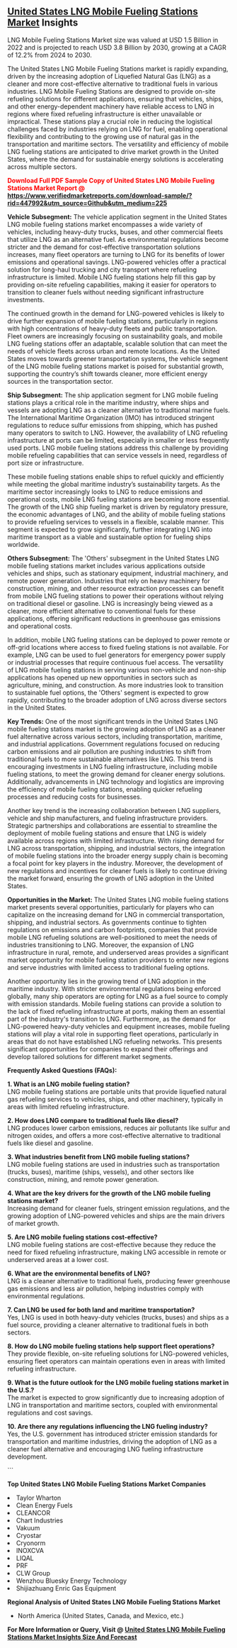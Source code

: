 <h2><a href="https://www.verifiedmarketreports.com/download-sample/?rid=447992&amp;utm_source=Github&amp;utm_medium=225" target="_blank">United States LNG Mobile Fueling Stations Market</a> Insights</h2><p>LNG Mobile Fueling Stations Market size was valued at USD 1.5 Billion in 2022 and is projected to reach USD 3.8 Billion by 2030, growing at a CAGR of 12.2% from 2024 to 2030.</p><p> <p>The United States LNG Mobile Fueling Stations market is rapidly expanding, driven by the increasing adoption of Liquefied Natural Gas (LNG) as a cleaner and more cost-effective alternative to traditional fuels in various industries. LNG Mobile Fueling Stations are designed to provide on-site refueling solutions for different applications, ensuring that vehicles, ships, and other energy-dependent machinery have reliable access to LNG in regions where fixed refueling infrastructure is either unavailable or impractical. These stations play a crucial role in reducing the logistical challenges faced by industries relying on LNG for fuel, enabling operational flexibility and contributing to the growing use of natural gas in the transportation and maritime sectors. The versatility and efficiency of mobile LNG fueling stations are anticipated to drive market growth in the United States, where the demand for sustainable energy solutions is accelerating across multiple sectors. <strong><p><span class=""><span style="color: #ff0000;"><strong>Download Full PDF Sample Copy of United States LNG Mobile Fueling Stations Market Report</strong> @ </span><a href="https://www.verifiedmarketreports.com/download-sample/?rid=447992&amp;utm_source=Github&amp;utm_medium=225" target="_blank">https://www.verifiedmarketreports.com/download-sample/?rid=447992&amp;utm_source=Github&amp;utm_medium=225</a></span></p></strong></p> <p><strong>Vehicle Subsegment:</strong> The vehicle application segment in the United States LNG mobile fueling stations market encompasses a wide variety of vehicles, including heavy-duty trucks, buses, and other commercial fleets that utilize LNG as an alternative fuel. As environmental regulations become stricter and the demand for cost-effective transportation solutions increases, many fleet operators are turning to LNG for its benefits of lower emissions and operational savings. LNG-powered vehicles offer a practical solution for long-haul trucking and city transport where refueling infrastructure is limited. Mobile LNG fueling stations help fill this gap by providing on-site refueling capabilities, making it easier for operators to transition to cleaner fuels without needing significant infrastructure investments. <p>The continued growth in the demand for LNG-powered vehicles is likely to drive further expansion of mobile fueling stations, particularly in regions with high concentrations of heavy-duty fleets and public transportation. Fleet owners are increasingly focusing on sustainability goals, and mobile LNG fueling stations offer an adaptable, scalable solution that can meet the needs of vehicle fleets across urban and remote locations. As the United States moves towards greener transportation systems, the vehicle segment of the LNG mobile fueling stations market is poised for substantial growth, supporting the country’s shift towards cleaner, more efficient energy sources in the transportation sector.</p> <p><strong>Ship Subsegment:</strong> The ship application segment for LNG mobile fueling stations plays a critical role in the maritime industry, where ships and vessels are adopting LNG as a cleaner alternative to traditional marine fuels. The International Maritime Organization (IMO) has introduced stringent regulations to reduce sulfur emissions from shipping, which has pushed many operators to switch to LNG. However, the availability of LNG refueling infrastructure at ports can be limited, especially in smaller or less frequently used ports. LNG mobile fueling stations address this challenge by providing mobile refueling capabilities that can service vessels in need, regardless of port size or infrastructure. <p>These mobile fueling stations enable ships to refuel quickly and efficiently while meeting the global maritime industry’s sustainability targets. As the maritime sector increasingly looks to LNG to reduce emissions and operational costs, mobile LNG fueling stations are becoming more essential. The growth of the LNG ship fueling market is driven by regulatory pressure, the economic advantages of LNG, and the ability of mobile fueling stations to provide refueling services to vessels in a flexible, scalable manner. This segment is expected to grow significantly, further integrating LNG into maritime transport as a viable and sustainable option for fueling ships worldwide.</p> <p><strong>Others Subsegment:</strong> The 'Others' subsegment in the United States LNG mobile fueling stations market includes various applications outside vehicles and ships, such as stationary equipment, industrial machinery, and remote power generation. Industries that rely on heavy machinery for construction, mining, and other resource extraction processes can benefit from mobile LNG fueling stations to power their operations without relying on traditional diesel or gasoline. LNG is increasingly being viewed as a cleaner, more efficient alternative to conventional fuels for these applications, offering significant reductions in greenhouse gas emissions and operational costs. <p>In addition, mobile LNG fueling stations can be deployed to power remote or off-grid locations where access to fixed fueling stations is not available. For example, LNG can be used to fuel generators for emergency power supply or industrial processes that require continuous fuel access. The versatility of LNG mobile fueling stations in serving various non-vehicle and non-ship applications has opened up new opportunities in sectors such as agriculture, mining, and construction. As more industries look to transition to sustainable fuel options, the 'Others' segment is expected to grow rapidly, contributing to the broader adoption of LNG across diverse sectors in the United States.</p> <p><strong>Key Trends:</strong> One of the most significant trends in the United States LNG mobile fueling stations market is the growing adoption of LNG as a cleaner fuel alternative across various sectors, including transportation, maritime, and industrial applications. Government regulations focused on reducing carbon emissions and air pollution are pushing industries to shift from traditional fuels to more sustainable alternatives like LNG. This trend is encouraging investments in LNG fueling infrastructure, including mobile fueling stations, to meet the growing demand for cleaner energy solutions. Additionally, advancements in LNG technology and logistics are improving the efficiency of mobile fueling stations, enabling quicker refueling processes and reducing costs for businesses. <p>Another key trend is the increasing collaboration between LNG suppliers, vehicle and ship manufacturers, and fueling infrastructure providers. Strategic partnerships and collaborations are essential to streamline the deployment of mobile fueling stations and ensure that LNG is widely available across regions with limited infrastructure. With rising demand for LNG across transportation, shipping, and industrial sectors, the integration of mobile fueling stations into the broader energy supply chain is becoming a focal point for key players in the industry. Moreover, the development of new regulations and incentives for cleaner fuels is likely to continue driving the market forward, ensuring the growth of LNG adoption in the United States.</p> <p><strong>Opportunities in the Market:</strong> The United States LNG mobile fueling stations market presents several opportunities, particularly for players who can capitalize on the increasing demand for LNG in commercial transportation, shipping, and industrial sectors. As governments continue to tighten regulations on emissions and carbon footprints, companies that provide mobile LNG refueling solutions are well-positioned to meet the needs of industries transitioning to LNG. Moreover, the expansion of LNG infrastructure in rural, remote, and underserved areas provides a significant market opportunity for mobile fueling station providers to enter new regions and serve industries with limited access to traditional fueling options. <p>Another opportunity lies in the growing trend of LNG adoption in the maritime industry. With stricter environmental regulations being enforced globally, many ship operators are opting for LNG as a fuel source to comply with emission standards. Mobile fueling stations can provide a solution to the lack of fixed refueling infrastructure at ports, making them an essential part of the industry's transition to LNG. Furthermore, as the demand for LNG-powered heavy-duty vehicles and equipment increases, mobile fueling stations will play a vital role in supporting fleet operations, particularly in areas that do not have established LNG refueling networks. This presents significant opportunities for companies to expand their offerings and develop tailored solutions for different market segments.</p> <p><strong>Frequently Asked Questions (FAQs):</strong></p> <p><strong>1. What is an LNG mobile fueling station?</strong><br>LNG mobile fueling stations are portable units that provide liquefied natural gas refueling services to vehicles, ships, and other machinery, typically in areas with limited refueling infrastructure.</p> <p><strong>2. How does LNG compare to traditional fuels like diesel?</strong><br>LNG produces lower carbon emissions, reduces air pollutants like sulfur and nitrogen oxides, and offers a more cost-effective alternative to traditional fuels like diesel and gasoline.</p> <p><strong>3. What industries benefit from LNG mobile fueling stations?</strong><br>LNG mobile fueling stations are used in industries such as transportation (trucks, buses), maritime (ships, vessels), and other sectors like construction, mining, and remote power generation.</p> <p><strong>4. What are the key drivers for the growth of the LNG mobile fueling stations market?</strong><br>Increasing demand for cleaner fuels, stringent emission regulations, and the growing adoption of LNG-powered vehicles and ships are the main drivers of market growth.</p> <p><strong>5. Are LNG mobile fueling stations cost-effective?</strong><br>LNG mobile fueling stations are cost-effective because they reduce the need for fixed refueling infrastructure, making LNG accessible in remote or underserved areas at a lower cost.</p> <p><strong>6. What are the environmental benefits of LNG?</strong><br>LNG is a cleaner alternative to traditional fuels, producing fewer greenhouse gas emissions and less air pollution, helping industries comply with environmental regulations.</p> <p><strong>7. Can LNG be used for both land and maritime transportation?</strong><br>Yes, LNG is used in both heavy-duty vehicles (trucks, buses) and ships as a fuel source, providing a cleaner alternative to traditional fuels in both sectors.</p> <p><strong>8. How do LNG mobile fueling stations help support fleet operations?</strong><br>They provide flexible, on-site refueling solutions for LNG-powered vehicles, ensuring fleet operators can maintain operations even in areas with limited refueling infrastructure.</p> <p><strong>9. What is the future outlook for the LNG mobile fueling stations market in the U.S.?</strong><br>The market is expected to grow significantly due to increasing adoption of LNG in transportation and maritime sectors, coupled with environmental regulations and cost savings.</p> <p><strong>10. Are there any regulations influencing the LNG fueling industry?</strong><br>Yes, the U.S. government has introduced stricter emission standards for transportation and maritime industries, driving the adoption of LNG as a cleaner fuel alternative and encouraging LNG fueling infrastructure development.</p> ```</p><p><strong>Top United States LNG Mobile Fueling Stations Market Companies</strong></p><div data-test-id=""><p><li>Taylor Wharton</li><li> Clean Energy Fuels</li><li> CLEANCOR</li><li> Chart Industries</li><li> Vakuum</li><li> Cryostar</li><li> Cryonorm</li><li> INOXCVA</li><li> LIQAL</li><li> PRF</li><li> CLW Group</li><li> Wenzhou Bluesky Energy Technology</li><li> Shijiazhuang Enric Gas Equipment</li></p><div><strong>Regional Analysis of&nbsp;United States LNG Mobile Fueling Stations Market</strong></div><ul><li dir="ltr"><p dir="ltr">North America&nbsp;(United States, Canada, and Mexico, etc.)</p></li></ul><p><strong>For More Information or Query, Visit @&nbsp;</strong><strong><a href="https://www.verifiedmarketreports.com/product/lng-mobile-fueling-stations-market/?utm_source=Github&amp;utm_medium=225" target="_blank">United States LNG Mobile Fueling Stations Market Insights Size And Forecast</a></strong></p></div>
